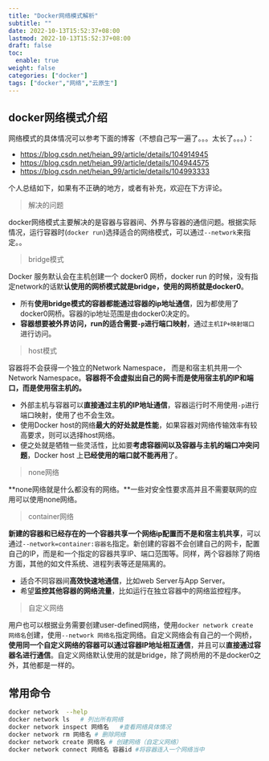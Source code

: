 ```yaml
---
title: "Docker网络模式解析"
subtitle: ""
date: 2022-10-13T15:52:37+08:00
lastmod: 2022-10-13T15:52:37+08:00
draft: false
toc:
  enable: true
weight: false
categories: ["docker"]
tags: ["docker","网络","云原生"]
---
```


## docker网络模式介绍

网络模式的具体情况可以参考下面的博客（不想自己写一遍了。。。太长了。。。）：

- https://blog.csdn.net/heian_99/article/details/104914945
- https://blog.csdn.net/heian_99/article/details/104944575
- https://blog.csdn.net/heian_99/article/details/104993333

个人总结如下，如果有不正确的地方，或者有补充，欢迎在下方评论。

> 解决的问题

docker网络模式主要解决的是容器与容器间、外界与容器的通信问题。根据实际情况，运行容器时(`docker run`)选择适合的网络模式，可以通过`--network`来指定。。

> bridge模式

Docker 服务默认会在主机创建一个 docker0 网桥，docker run 的时候，没有指定network的话默**认使用的网桥模式就是bridge，使用的网桥就是docker0**。

- 所有**使用bridge模式的容器都能通过容器的ip地址通信**，因为都使用了docker0网桥。容器的ip地址范围是由docker0决定的。
- **容器想要被外界访问，run的适合需要`-p`进行端口映射**，通过`主机IP+映射端口`进行访问。

> host模式

容器将不会获得一个独立的Network Namespace， 而是和宿主机共用一个Network Namespace。**容器将不会虚拟出自己的网卡而是使用宿主机的IP和端口，而是使用宿主机的。**

- 外部主机与容器可以**直接通过主机的IP地址通信**，容器运行时不用使用`-p`进行端口映射，使用了也不会生效。
- 使用Docker host的网络**最大的好处就是性能**，如果容器对网络传输效率有较高要求，则可以选择host网络。
- 便之处就是牺牲一些灵活性，比如要**考虑容器间以及容器与主机的端口冲突问题**，Docker host 上**已经使用的端口就不能再用**了。

> none网络

**none网络就是什么都没有的网络。**一些对安全性要求高并且不需要联网的应用可以使用none网络。

> container网络

**新建的容器和已经存在的一个容器共享一个网络ip配置而不是和宿主机共享**，可以通过`--network=container:容器名`指定。新创建的容器不会创建自己的网卡，配置自己的IP，而是和一个指定的容器共享IP、端口范围等。同样，两个容器除了网络方面，其他的如文件系统、进程列表等还是隔离的。

- 适合不同容器间**高效快速地通信**，比如web Server与App Server。
- 希望**监控其他容器的网络流量**，比如运行在独立容器中的网络监控程序。

> 自定义网络

用户也可以根据业务需要创建user-defined网络，使用`docker network create 网络名`创建，使用`--network 网络名`指定网络。自定义网络会有自己的一个网桥，**使用同一个自定义网络的容器可以通过容器IP地址相互通信**，并且可以**直接通过容器名进行通信**。自定义网络默认使用的就是bridge，除了网桥用的不是docker0之外，其他都是一样的。



## 常用命令

```bash
docker network  --help
docker network ls   # 列出所有网络
docker network inspect 网络名   #查看网络具体情况
docker network rm 网络名 # 删除网络
docker network create 网络名 # 创建网络（自定义网络）
docker network connect 网络名 容器id #将容器连入一个网络当中
```
